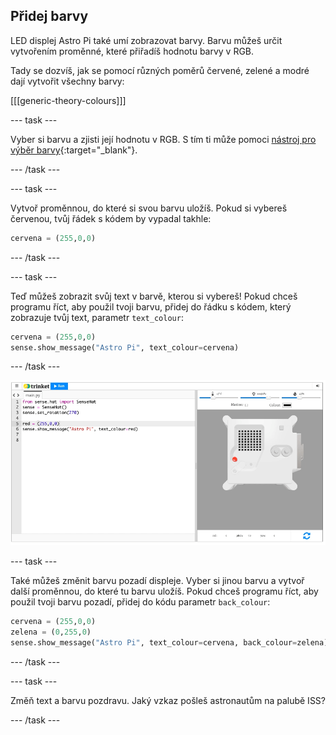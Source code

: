 ## Přidej barvy

LED displej Astro Pi také umí zobrazovat barvy. Barvu můžeš určit vytvořením proměnné, které přiřadíš hodnotu barvy v RGB.

Tady se dozvíš, jak se pomocí různých poměrů červené, zelené a modré dají vytvořit všechny barvy:

[[[generic-theory-colours]]]

--- task ---

Vyber si barvu a zjisti její hodnotu v RGB. S tím ti může pomoci [nástroj pro výběr barvy](https://www.w3schools.com/colors/colors_rgb.asp){:target="_blank"}.

--- /task ---

--- task ---

Vytvoř proměnnou, do které si svou barvu uložíš. Pokud si vybereš červenou, tvůj řádek s kódem by vypadal takhle:

```python
cervena = (255,0,0)
```

--- /task ---

--- task ---

Teď můžeš zobrazit svůj text v barvě, kterou si vybereš! Pokud chceš programu říct, aby použil tvoji barvu, přidej do řádku s kódem, který zobrazuje tvůj text, parametr `text_colour`:

```python
cervena = (255,0,0)
sense.show_message("Astro Pi", text_colour=cervena)
```

--- /task ---

![The Trinket Sense HAT emulator running a sample program which scrolls the text \"Astro Pi\" across the LED matrix using red letters](images/M0_2.gif)

--- task ---

Také můžeš změnit barvu pozadí displeje. Vyber si jinou barvu a vytvoř další proměnnou, do které tu barvu uložíš. Pokud chceš programu říct, aby použil tvoji barvu pozadí, přidej do kódu parametr `back_colour`:

```python
cervena = (255,0,0)
zelena = (0,255,0)
sense.show_message("Astro Pi", text_colour=cervena, back_colour=zelena)
```

--- /task ---

--- task ---

Změň text a barvu pozdravu. Jaký vzkaz pošleš astronautům na palubě ISS?

--- /task ---
